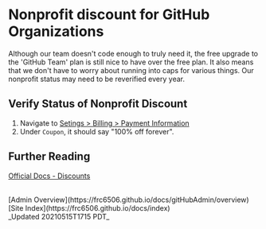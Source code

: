 # Nonprofit discount for GitHub Organizations

Although our team doesn't code enough to truly need it, the free upgrade to the 'GitHub Team' plan is still nice to have over the free plan.  It also means that we don't have to worry about running into caps for various things.  Our nonprofit status may need to be reverified every year.

## Verify Status of Nonprofit Discount

1. Navigate to [Setings > Billing > Payment Information](https://github.com/organizations/frc6506/settings/billing/payment_information)
2. Under `Coupon`, it should say "100% off forever".

## Further Reading

[Official Docs - Discounts](https://docs.github.com/en/github/setting-up-and-managing-billing-and-payments-on-github/discounted-subscriptions-for-github-accounts)

<br>
[Admin Overview](https://frc6506.github.io/docs/gitHubAdmin/overview)
[Site Index](https://frc6506.github.io/docs/index)
<br>
_Updated 20210515T1715 PDT_
